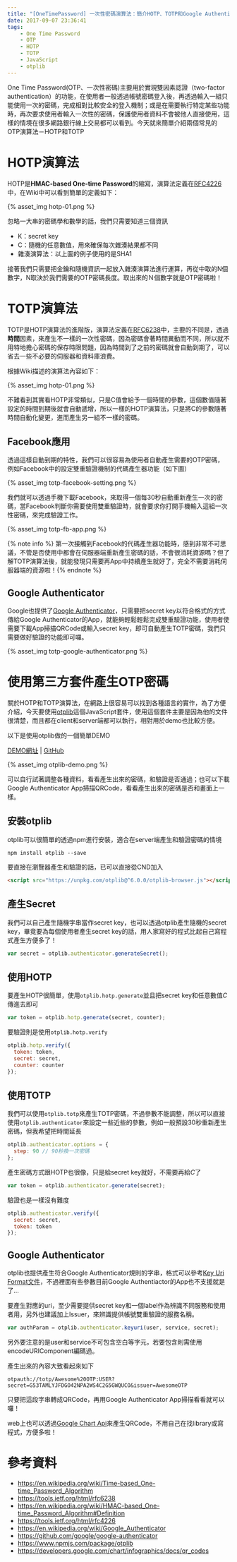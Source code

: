 ```yaml
---
title: "[OneTimePassword] 一次性密碼演算法：簡介HOTP、TOTP和Google Authenticator"
date: 2017-09-07 23:36:41
tags:
	- One Time Password
	- OTP
	- HOTP
	- TOTP
	- JavaScript
	- otplib
---
```


One Time Password(OTP、一次性密碼)主要用於實現雙因素認證（two-factor authentication）的功能，在使用者一般透過帳號密碼登入後，再透過輸入一組只能使用一次的密碼，完成相對比較安全的登入機制；或是在需要執行特定某些功能時，再次要求使用者輸入一次性的密碼，保護使用者資料不會被他人直接使用，這樣的情境在很多網路銀行線上交易都可以看到。今天就來簡單介紹兩個常見的OTP演算法－HOTP和TOTP

<!-- more -->

# HOTP演算法

HOTP是**HMAC-based One-time Password**的縮寫，演算法定義在[RFC4226](https://tools.ietf.org/html/rfc4226)中，在Wiki中可以看到簡單的定義如下：

{% asset_img hotp-01.png %}

忽略一大串的密碼學和數學的話，我們只需要知道三個資訊

-   K：secret key
-   C：隨機的任意數值，用來確保每次雜湊結果都不同
-   雜湊演算法：以上圖的例子使用的是SHA1

接著我們只需要把金鑰和隨機資訊一起放入雜湊演算法進行運算，再從中取的N個數字，N取決於我們需要的OTP密碼長度。取出來的Ｎ個數字就是OTP密碼啦！

# TOTP演算法

TOTP是HOTP演算法的進階版，演算法定義在[RFC6238](https://tools.ietf.org/html/rfc6238)中，主要的不同是，透過**時間**因素，來產生不一樣的一次性密碼，因為密碼會著時間異動而不同，所以就不用特地擔心密碼的保存時限問題，因為時間到了之前的密碼就會自動到期了，可以省去一些不必要的伺服器和資料庫浪費。

根據Wiki描述的演算法內容如下：

{% asset_img hotp-01.png %}

不難看到其實看HOTP非常類似，只是C值會給予一個時間的參數，這個數值隨著設定的時間到期後就會自動遞增，所以一樣的HOTP演算法，只是將C的參數隨著時間自動化變更，進而產生另一組不一樣的密碼。

## Facebook應用

透過這樣自動到期的特性，我們可以很容易為使用者自動產生需要的OTP密碼，例如Facebook中的設定雙重驗證機制的代碼產生器功能（如下圖）

{% asset_img totp-facebook-setting.png %}

我們就可以透過手機下載Facebook，來取得一個每30秒自動重新產生一次的密碼，當Facebook判斷你需要使用雙重驗證時，就會要求你打開手機輸入這組一次性密碼，來完成驗證工作。

{% asset_img totp-fb-app.png %}

{% note info %} 第一次接觸到Facebook的代碼產生器功能時，感到非常不可思議，不管是否使用中都會在伺服器端重新產生密碼的話，不會很消耗資源嗎？但了解TOTP演算法後，就能發現只需要再App中持續產生就好了，完全不需要消耗伺服器端的資源啦！{% endnote %}

## Google Authenticator

Google也提供了[Google Authenticator](https://github.com/google/google-authenticator)，只需要把secret key以符合格式的方式傳給Google Authenticator的App，就能夠輕鬆輕鬆完成雙重驗證功能，使用者使需要下載App掃描QRCode或輸入secret key，即可自動產生TOTP密碼，我們只需要做好驗證的功能即可囉。

{% asset_img totp-google-authenticator.png %}

# 使用第三方套件產生OTP密碼

關於HOTP和TOTP演算法，在網路上很容易可以找到各種語言的實作，為了方便介紹，今天要使用[otplib](https://www.npmjs.com/package/otplib)這個JavaScript套件，使用這個套件主要是因為他的文件很清楚，而且都在client和server端都可以執行，相對用於demo也比較方便。

以下是使用otplib做的一個簡單DEMO

[DEMO網址](http://wellwind.idv.tw/OneTimePasswordDemo/) | [GitHub](https://github.com/wellwind/OneTimePasswordDemo)

{% asset_img otplib-demo.png %}

可以自行試著調整各種資料，看看產生出來的密碼，和驗證是否通過；也可以下載Google Authenticator App掃描QRCode，看看產生出來的密碼是否和畫面上一樣。

## 安裝otplib

otplib可以很簡單的透過npm進行安裝，適合在server端產生和驗證密碼的情境

```shell	
npm install otplib --save
```

要直接在瀏覽器產生和驗證的話，已可以直接從CND加入

```html
<script src="https://unpkg.com/otplib@^6.0.0/otplib-browser.js"></script>
```

## 產生Secret

我們可以自己產生隨機字串當作secret key，也可以透過otplib產生隨機的secret key，畢竟要為每個使用者產生secret key的話，用人家寫好的程式比起自己寫程式產生方便多了！

```javascript
var secret = otplib.authenticator.generateSecret();
```

## 使用HOTP

要產生HOTP很簡單，使用`otplib.hotp.generate`並且把secret key和任意數值*C*傳進去即可

```javascript
var token = otplib.hotp.generate(secret, counter);
```

要驗證則是使用`otplib.hotp.verify`

```javascript
otplib.hotp.verify({
  token: token,
  secret: secret,
  counter: counter
});
```

## 使用TOTP

我們可以使用`otplib.totp`來產生TOTP密碼，不過參數不能調整，所以可以直接使用`otplib.authenticator`來設定一些近些的參數，例如一般預設30秒重新產生密碼，但我希望把時間延長

```javascript
otplib.authenticator.options = {
  step: 90 // 90秒換一次密碼
};
```

產生密碼方式跟HOTP也很像，只是給secret key就好，不需要再給*C*了

```javascript
var token = otplib.authenticator.generate(secret);
```

驗證也是一樣沒有難度

```javascript
otplib.authenticator.verify({
  secret: secret,
  token: token
});
```

## Google Authenticator

otplib也提供產生符合Google Authenticator規則的字串，格式可以參考[Key Uri Format文件](https://github.com/google/google-authenticator/wiki/Key-Uri-Format)，不過裡面有些參數目前Google Authentiactor的App也不支援就是了...

要產生對應的uri，至少需要提供secret key和一個label作為辨識不同服務和使用者用，另外也建議加上Issuer，來辨識提供帳號雙重驗證的服務名稱。

```javascript
var authParam = otplib.authenticator.keyuri(user, service, secret);
```

另外要注意的是user和service不可包含空白等字元，若要包含則需使用encodeURIComponent編碼過。

產生出來的內容大致看起來如下

```
otpauth://totp/Awesome%20OTP:USER?secret=G53TAMLYJFDGO42NPA2WS4C2G5GWQUCO&issuer=AwesomeOTP
```

只要把這段字串轉成QRCode，再用Google Authenticator App掃描看看就可以囉！

web上也可以透過[Google Chart Api](https://developers.google.com/chart/infographics/docs/qr_codes)來產生QRCode，不用自己在找library或寫程式，方便多啦！

# 參考資料

-   https://en.wikipedia.org/wiki/Time-based_One-time_Password_Algorithm
-   https://tools.ietf.org/html/rfc6238
-   https://en.wikipedia.org/wiki/HMAC-based_One-time_Password_Algorithm#Definition
-   https://tools.ietf.org/html/rfc4226
-   https://en.wikipedia.org/wiki/Google_Authenticator
-   https://github.com/google/google-authenticator
-   https://www.npmjs.com/package/otplib
-   https://developers.google.com/chart/infographics/docs/qr_codes
